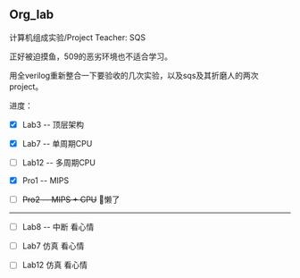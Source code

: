 ## Org_lab

计算机组成实验/Project   Teacher: SQS



正好被迫摸鱼，509的恶劣环境也不适合学习。

用全verilog重新整合一下要验收的几次实验，以及sqs及其折磨人的两次project。

进度：

- [x]  Lab3 -- 顶层架构

- [x]  Lab7 -- 单周期CPU

- [ ]  Lab12 -- 多周期CPU

- [x]  Pro1 -- MIPS

- [ ]  ~~Pro2 -- MIPS + CPU~~  👴懒了

  ------------------ -------------------------------

- [ ]  Lab8 -- 中断 看心情

- [ ]  Lab7 仿真 看心情

- [ ]  Lab12 仿真 看心情

  